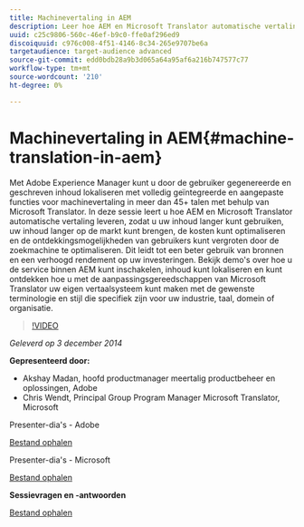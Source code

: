```yaml
---
title: Machinevertaling in AEM
description: Leer hoe AEM en Microsoft Translator automatische vertaling leveren, zodat u uw inhoud langer kunt gebruiken, de markt langer kunt maken voor inhoud, de kosten kunt optimaliseren en de ontdekkingsmogelijkheden van gebruikers kunt vergroten via de optimalisatie van zoekprogramma's, wat resulteert in een beter gebruik van bronnen en een verhoogd rendement op investeringen.
uuid: c25c9806-560c-46ef-b9c0-ffe0af296ed9
discoiquuid: c976c008-4f51-4146-8c34-265e9707be6a
targetaudience: target-audience advanced
source-git-commit: edd0bdb28a9b3d065a64a95af6a216b747577c77
workflow-type: tm+mt
source-wordcount: '210'
ht-degree: 0%

---
```


# Machinevertaling in AEM{#machine-translation-in-aem}

Met Adobe Experience Manager kunt u door de gebruiker gegenereerde en geschreven inhoud lokaliseren met volledig geïntegreerde en aangepaste functies voor machinevertaling in meer dan 45+ talen met behulp van Microsoft Translator. In deze sessie leert u hoe AEM en Microsoft Translator automatische vertaling leveren, zodat u uw inhoud langer kunt gebruiken, uw inhoud langer op de markt kunt brengen, de kosten kunt optimaliseren en de ontdekkingsmogelijkheden van gebruikers kunt vergroten door de zoekmachine te optimaliseren. Dit leidt tot een beter gebruik van bronnen en een verhoogd rendement op uw investeringen. Bekijk demo&#39;s over hoe u de service binnen AEM kunt inschakelen, inhoud kunt lokaliseren en kunt ontdekken hoe u met de aanpassingsgereedschappen van Microsoft Translator uw eigen vertaalsysteem kunt maken met de gewenste terminologie en stijl die specifiek zijn voor uw industrie, taal, domein of organisatie.

>[!VIDEO](https://video.tv.adobe.com/v/19383/?quality=9)

*Geleverd op 3 december 2014*

**Gepresenteerd door:**

* Akshay Madan, hoofd productmanager meertalig productbeheer en oplossingen, Adobe
* Chris Wendt, Principal Group Program Manager Microsoft Translator, Microsoft

Presenter-dia&#39;s - Adobe

[Bestand ophalen](assets/aem-gems-machine-translation-12-03-14.pdf)

Presenter-dia&#39;s - Microsoft

[Bestand ophalen](assets/adobe-microsoft-gems-12-03-14.pdf)

**Sessievragen en -antwoorden**

[Bestand ophalen](assets/q-a-machine-translation-12-3-14.pdf)
<!--
[Get back to the Overview](https://helpx.adobe.com/experience-manager/kt/eseminars/gems/aem-index.html)
-->
